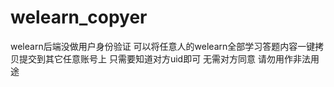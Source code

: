 # welearn_copyer
welearn后端没做用户身份验证
可以将任意人的welearn全部学习答题内容一键拷贝提交到其它任意账号上 只需要知道对方uid即可 无需对方同意
请勿用作非法用途
